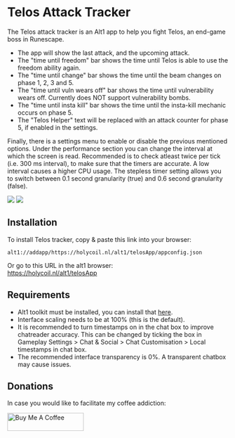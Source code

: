 # Telos Attack Tracker

The Telos attack tracker is an Alt1 app to help you fight Telos, an end-game boss in Runescape.

- The app will show the last attack, and the upcoming attack.
- The "time until freedom" bar shows the time until Telos is able to use the freedom ability again.
- The "time until change" bar shows the time until the beam changes on phase 1, 2, 3 and 5.
- The "time until vuln wears off" bar shows the time until vulnerability wears off. Currently does NOT support vulnerability bombs.
- The "time until insta kill" bar shows the time until the insta-kill mechanic occurs on phase 5. 
- The "Telos Helper" text will be replaced with an attack counter for phase 5, if enabled in the settings.

Finally, there is a settings menu to enable or disable the previous mentioned options. Under the performance section you can change the interval at which the screen is read. Recommended is to check atleast twice per tick (i.e. 300 ms interval), to make sure that the timers are accurate. A low interval causes a higher CPU usage.
The stepless timer setting allows you to switch between 0.1 second granularity (true) and 0.6 second granularity (false). 


![](https://i.imgur.com/XagFgQw.png)
![](https://i.imgur.com/5hsITdf.png)



## Installation
To install Telos tracker, copy & paste this link into your browser:<br/>
```
alt1://addapp/https://holycoil.nl/alt1/telosApp/appconfig.json
```

Or go to this URL in the alt1 browser:<br/>
https://holycoil.nl/alt1/telosApp

## Requirements
- Alt1 toolkit must be installed, you can install that [here](https://runeapps.org/alt1).
- Interface scaling needs to be at 100% (this is the default).
- It is recommended to turn timestamps on in the chat box to improve chatreader accuracy. This can be changed by ticking the box in Gameplay Settings > Chat & Social > Chat Customisation > Local timestamps in chat box.
- The recommended interface transparency is 0%. A transparent chatbox may cause issues.

## Donations
In case you would like to facilitate my coffee addiction:

<a href="https://www.buymeacoffee.com/DaStewieRS" target="_blank"><img src="https://cdn.buymeacoffee.com/buttons/default-orange.png" alt="Buy Me A Coffee" height="41" width="174"></a>